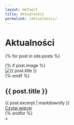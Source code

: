 ```yaml
---
layout: default
title: Aktualności
permalink: /aktualnosci/
---
```


<h1>Aktualności</h1>

{% for post in site.posts %}
  <div class="news-item" data-post-slug="{{ post.slug }}">
    {% if post.image %}
      <div class="news-thumb">
        <img src="{{ post.image }}" alt="{{ post.title }}">
      </div>
    {% endif %}
    <div class="news-info">
      <h2>{{ post.title }}</h2>
      <div class="news-summary">
        {{ post.excerpt | markdownify }}
      </div>
      <a href="#" class="news-readmore" data-full="#full-{{ post.slug }}">Czytaj więcej</a>
    </div>
    <div id="full-{{ post.slug }}" class="news-full-content" style="display:none;">
      <h2>{{ post.title }}</h2>
      {% if post.image %}
        <img src="{{ post.image }}" alt="{{ post.title }}" class="news-single-img">
      {% endif %}
      <div class="news-single-content">
        {{ post.content }}
      </div>
    </div>
  </div>
{% endfor %}

<!-- MODAL NEWS -->
<div id="news-modal" class="news-modal">
  <div class="news-modal-content">
    <span class="news-modal-close">&times;</span>
    <div id="news-modal-body"></div>
  </div>
</div>
<script src="/assets/modal-news.js"></script>
